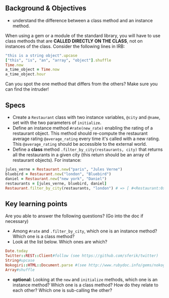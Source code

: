 ## Background & Objectives

- understand the difference between a class method and an instance method.

When using a gem or a module of the standard library, you will have to use class methods that are **CALLED DIRECTLY ON THE CLASS**, not on instances of the class. Consider the following lines in IRB:

```ruby
"this is a string object".upcase
["this", "is", "an", "array", "object"].shuffle
Time.now
a_time_object = Time.now
a_time_object.hour
```

Can you spot the one method that differs from the others? Make sure you can find the intruder!

## Specs
- Create a `Restaurant` class with two instance variables, `@city` and `@name`, set with the two parameters of `initialize`.
- Define an instance method `#rate(new_rate)` enabling the rating of a restaurant object. This method should re-compute the restaurant average rating `@average_rating` every time it's called with a new rating. This `@average_rating` should be accessible to the external world.
- Define a **class** method `.filter_by_city(restaurants, city)` that returns all the restaurants in a given city (this return should be an array of restaurant objects). For instance:

```ruby
jules_verne = Restaurant.new("paris", "Jules Verne")
bluebird = Restaurant.new("london", "Bluebird")
daniel = Restaurant.new("new york", "Daniel")
restaurants = [jules_verne, bluebird, daniel]
Restaurant.filter_by_city(restaurants, "london") # => [ #<Restaurant:0x007f9a43bb7eb8 @city="london", @name="Bluebird"> ]
```

## Key learning points

Are you able to answer the following questions? (Go into the doc if necessary)

- Among `#rate` and `.filter_by_city`, which one is an instance method? Which one is a class method?
- Look at the list below. Which ones are which?

```ruby
Date.today
Twitter::REST::Client#follow (see https://github.com/sferik/twitter)
String#upcase
Nokogiri::HTML::Document.parse #(see http://www.rubydoc.info/gems/nokogiri/Nokogiri/XML/Document)
Array#shuffle
```

- **optional:** Looking at the `new` and `initialize` methods, which one is an instance method? Which one is a class method? How do they relate to each other? Which one is sub-calling the other?
